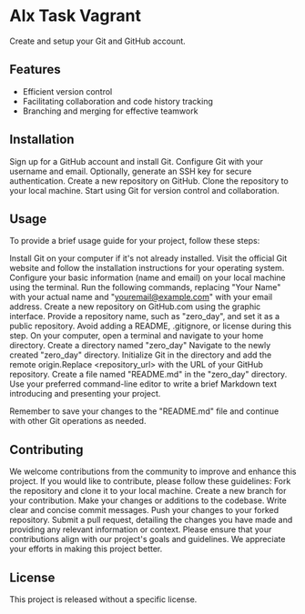 # Alx Task Vagrant


Create and setup your Git and GitHub account.

## Features

- Efficient version control
- Facilitating collaboration and code history tracking
- Branching and merging for effective teamwork

## Installation

Sign up for a GitHub account and install Git.
Configure Git with your username and email.
Optionally, generate an SSH key for secure authentication.
Create a new repository on GitHub.
Clone the repository to your local machine.
Start using Git for version control and collaboration.

## Usage

To provide a brief usage guide for your project, follow these steps:

Install Git on your computer if it's not already installed. Visit the official Git website and follow the installation instructions for your operating system.
Configure your basic information (name and email) on your local machine using the terminal. Run the following commands, replacing "Your Name" with your actual name and "youremail@example.com" with your email address.
Create a new repository on GitHub.com using the graphic interface. Provide a repository name, such as "zero_day", and set it as a public repository. Avoid adding a README, .gitignore, or license during this step.
On your computer, open a terminal and navigate to your home directory.
Create a directory named "zero_day"
Navigate to the newly created "zero_day" directory.
Initialize Git in the directory and add the remote origin.Replace <repository_url> with the URL of your GitHub repository.
Create a file named "README.md" in the "zero_day" directory. Use your preferred command-line editor to write a brief Markdown text introducing and presenting your project.

Remember to save your changes to the "README.md" file and continue with other Git operations as needed.


## Contributing

We welcome contributions from the community to improve and enhance this project. If you would like to contribute, please follow these guidelines:
Fork the repository and clone it to your local machine.
Create a new branch for your contribution.
Make your changes or additions to the codebase.
Write clear and concise commit messages.
Push your changes to your forked repository.
Submit a pull request, detailing the changes you have made and providing any relevant information or context.
Please ensure that your contributions align with our project's goals and guidelines. We appreciate your efforts in making this project better.


## License

This project is released without a specific license.

